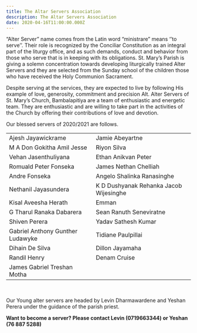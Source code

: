 ```yaml
---
title: The Altar Servers Association
description: The Altar Servers Association
date: 2020-04-16T11:00:00.000Z
---
```



“Alter Server” name comes from the Latin word “ministrare” means ‘’to serve’’. Their role is recognized by the Conciliar Constitution as an integral part of the liturgy office, and as such demands, conduct and behavior from those who serve that is in keeping with its obligations.  St. Mary’s Parish is giving a solemn concentration towards developing liturgically trained Alter Servers and they are selected from the Sunday school of the children those who have received the Holy Communion Sacrament. 


Despite serving at the services, they are expected to live by following His example of love, generosity, commitment and precision Alt.  Alter Servers of St. Mary’s Church, Bambalapitiya are a team of enthusiastic and energetic team.  They are enthusiastic and are willing to take part in the activities of the Church by offering their contributions of love and devotion.


Our blessed servers of 2020/2021 are follows.


<table>
  <tr>
   <td>Ajesh Jayawickrame
   </td>
   <td>Jamie Abeyartne
   </td>
  </tr>
  <tr>
   <td>M A Don Gokitha Amil Jesse
   </td>
   <td>Riyon Silva
   </td>
  </tr>
  <tr>
   <td>Vehan Jasenthuliyana
   </td>
   <td>Ethan Anikvan Peter
   </td>
  </tr>
  <tr>
   <td>Romuald Peter Fonseka
   </td>
   <td>James Nethan Chelliah
   </td>
  </tr>
  <tr>
   <td>Andre Fonseka
   </td>
   <td>Angelo Shalinka Ranasinghe
   </td>
  </tr>
  <tr>
   <td>Nethanil Jayasundera
   </td>
   <td>K D Dushyanak Rehanka Jacob   Wijesinghe
   </td>
  </tr>
  <tr>
   <td>Kisal Aveesha Herath
   </td>
   <td>Emman
   </td>
  </tr>
  <tr>
   <td>G Tharul Ranaka Dabarera
   </td>
   <td>Sean Ranuth Seneviratne
   </td>
  </tr>
  <tr>
   <td>Shiven Perera
   </td>
   <td>Yadav Sathesh Kumar
   </td>
  </tr>
  <tr>
   <td>Gabriel Anthony Gunther  Ludawyke
   </td>
   <td>Tidiane Paulpillai
   </td>
  </tr>
  <tr>
   <td>Dihain De Silva
   </td>
   <td>Dillon Jayamaha
   </td>
  </tr>
  <tr>
   <td>Randil Henry
   </td>
   <td>Denam Cruise
   </td>
  </tr>
  <tr>
   <td>James Gabriel Treshan Motha
   </td>
   <td> 
   </td>
  </tr>
</table>

<br />

Our Young alter servers are headed by Levin Dharmawardene and Yeshan Perera under the guidance of the parish priest. 


**Want to become a server?  Please contact Levin (0719663344) or Yeshan (76 887 5288)**
